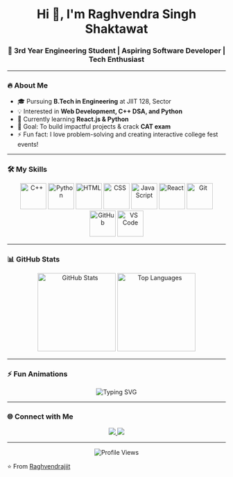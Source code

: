 <!-- Profile README for Raghvendrajiit -->

<h1 align="center">Hi 👋, I'm Raghvendra Singh Shaktawat</h1>
<h3 align="center">🚀 3rd Year Engineering Student | Aspiring Software Developer | Tech Enthusiast</h3>

---

### 🔥 About Me  
- 🎓 Pursuing **B.Tech in Engineering** at JIIT 128, Sector  
- 💡 Interested in **Web Development, C++ DSA, and Python**  
- 🌱 Currently learning **React.js & Python**  
- 🎯 Goal: To build impactful projects & crack **CAT exam**  
- ⚡ Fun fact: I love problem-solving and creating interactive college fest events!  

---

### 🛠️ My Skills  
<p align="center">
  <img src="https://img.icons8.com/color/96/000000/c-plus-plus-logo.png" alt="C++" width="60" height="60"/>
  <img src="https://img.icons8.com/color/96/000000/python--v1.png" alt="Python" width="60" height="60"/>
  <img src="https://img.icons8.com/color/96/000000/html-5--v1.png" alt="HTML" width="60" height="60"/>
  <img src="https://img.icons8.com/color/96/000000/css3.png" alt="CSS" width="60" height="60"/>
  <img src="https://img.icons8.com/color/96/000000/javascript--v1.png" alt="JavaScript" width="60" height="60"/>
  <img src="https://img.icons8.com/color/96/000000/react-native.png" alt="React" width="60" height="60"/>
  <img src="https://img.icons8.com/color/96/000000/git.png" alt="Git" width="60" height="60"/>
  <img src="https://img.icons8.com/color/96/000000/github.png" alt="GitHub" width="60" height="60"/>
  <img src="https://img.icons8.com/color/96/000000/visual-studio-code-2019.png" alt="VS Code" width="60" height="60"/>
</p>

---

### 📊 GitHub Stats  
<p align="center">
  <img src="https://github-readme-stats.vercel.app/api?username=Raghvendrajiit&show_icons=true&theme=radical" alt="GitHub Stats" height="180"/>
  <img src="https://github-readme-stats.vercel.app/api/top-langs/?username=Raghvendrajiit&layout=compact&theme=radical" alt="Top Languages" height="180"/>
</p>

---

### ⚡ Fun Animations  
<p align="center">
  <img src="https://readme-typing-svg.demolab.com?font=Fira+Code&size=24&pause=1000&color=F75C7E&center=true&vCenter=true&width=500&lines=Welcome+to+my+GitHub!;I+love+Coding+%26+Problem+Solving;Always+Learning+New+Skills+🚀" alt="Typing SVG" />
</p>

---

### 🌐 Connect with Me  
<p align="center">
  <a href="https://linkedin.com/in/YOUR_LINKEDIN" target="_blank">
    <img src="https://img.shields.io/badge/LinkedIn-blue?style=for-the-badge&logo=linkedin" />
  </a>
  <a href="mailto:YOUR_EMAIL@gmail.com">
    <img src="https://img.shields.io/badge/Gmail-red?style=for-the-badge&logo=gmail&logoColor=white" />
  </a>
</p>

---

<p align="center">
  <img src="https://komarev.com/ghpvc/?username=Raghvendrajiit&label=Profile%20Views&color=blueviolet&style=for-the-badge" alt="Profile Views"/>
</p>

⭐️ From [Raghvendrajiit](https://github.com/Raghvendrajiit)

